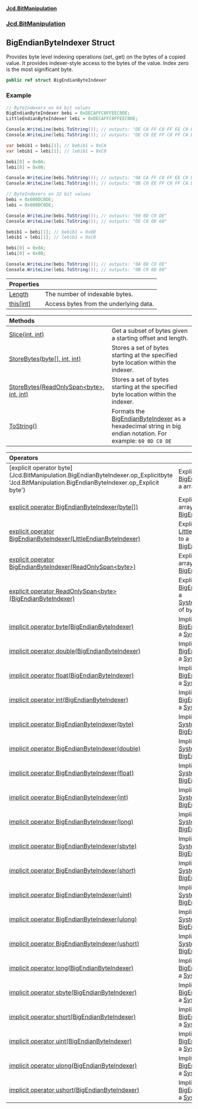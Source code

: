 #### [Jcd.BitManipulation](index 'index')

### [Jcd.BitManipulation](Jcd.BitManipulation 'Jcd.BitManipulation')

## BigEndianByteIndexer Struct

Provides byte level indexing operations (set, get) on the bytes of
a copied value. It provides indexer-style access to the bytes of
the value. Index zero is the most significant byte.

```csharp
public ref struct BigEndianByteIndexer
```

### Example

```csharp
// ByteIndexers on 64 bit values
BigEndianByteIndexer bebi = 0xDECAFFC0FFEEC0DE;
LittleEndianByteIndexer lebi = 0xDECAFFC0FFEEC0DE;

Console.WriteLine(bebi.ToString()); // outputs: "DE CA FF C0 FF EE C0 DE"
Console.WriteLine(lebi.ToString()); // outputs: "DE C0 EE FF C0 FF CA DE"

var bebib1 = bebi[1]; // bebib1 = 0xCA
var lebib1 = lebi[1]; // lebib1 = 0xC0

bebi[0] = 0x0A;
lebi[0] = 0x0B;

Console.WriteLine(bebi.ToString()); // outputs: "0A CA FF C0 FF EE C0 DE"
Console.WriteLine(lebi.ToString()); // outputs: "0B C0 EE FF C0 FF CA DE"

// ByteIndexers on 32 bit values
bebi = 0x600DC0DE;
lebi = 0x600DC0DE;

Console.WriteLine(bebi.ToString()); // outputs: "60 0D C0 DE"
Console.WriteLine(lebi.ToString()); // outputs: "DE C0 0D 60"

bebib1 = bebi[1]; // bebib1 = 0x0D
lebib1 = lebi[1]; // lebib1 = 0xC0

bebi[0] = 0x0A;
lebi[0] = 0x0B;

Console.WriteLine(bebi.ToString()); // outputs: "0A 0D C0 DE"
Console.WriteLine(lebi.ToString()); // outputs: "0B C0 0D 60"
```

| Properties                                                                                                              |                                        |
|:------------------------------------------------------------------------------------------------------------------------|:---------------------------------------|
| [Length](Jcd.BitManipulation.BigEndianByteIndexer.Length 'Jcd.BitManipulation.BigEndianByteIndexer.Length')          | The number of indexable bytes.         |
| [this[int]](Jcd.BitManipulation.BigEndianByteIndexer.this[int] 'Jcd.BitManipulation.BigEndianByteIndexer.this[int]') | Access bytes from the underlying data. |

| Methods                                                                                                                                                                                                                                |                                                                                                                                                                                                           |
|:---------------------------------------------------------------------------------------------------------------------------------------------------------------------------------------------------------------------------------------|:----------------------------------------------------------------------------------------------------------------------------------------------------------------------------------------------------------|
| [Slice(int, int)](Jcd.BitManipulation.BigEndianByteIndexer.Slice(int,int) 'Jcd.BitManipulation.BigEndianByteIndexer.Slice(int, int)')                                                                                               | Get a subset of bytes given a starting offset and length.                                                                                                                                                 |
| [StoreBytes(byte[], int, int)](Jcd.BitManipulation.BigEndianByteIndexer.StoreBytes(byte[],int,int) 'Jcd.BitManipulation.BigEndianByteIndexer.StoreBytes(byte[], int, int)')                                                         | Stores a set of bytes starting at the specified byte location within the indexer.                                                                                                                         |
| [StoreBytes(ReadOnlySpan&lt;byte&gt;, int, int)](Jcd.BitManipulation.BigEndianByteIndexer.StoreBytes(System.ReadOnlySpan_byte_,int,int) 'Jcd.BitManipulation.BigEndianByteIndexer.StoreBytes(System.ReadOnlySpan<byte>, int, int)') | Stores a set of bytes starting at the specified byte location within the indexer.                                                                                                                         |
| [ToString()](Jcd.BitManipulation.BigEndianByteIndexer.ToString() 'Jcd.BitManipulation.BigEndianByteIndexer.ToString()')                                                                                                             | Formats the [BigEndianByteIndexer](Jcd.BitManipulation.BigEndianByteIndexer 'Jcd.BitManipulation.BigEndianByteIndexer') as a hexadecimal string in big endian notation. For example: `60 0D C0 DE` |

| Operators                                                                                                                                                                                                                                                                                                                                                    |                                                                                                                                                                                                                                                                                |
|:-------------------------------------------------------------------------------------------------------------------------------------------------------------------------------------------------------------------------------------------------------------------------------------------------------------------------------------------------------------|:-------------------------------------------------------------------------------------------------------------------------------------------------------------------------------------------------------------------------------------------------------------------------------|
| [explicit operator byte[](BigEndianByteIndexer)](Jcd.BitManipulation.BigEndianByteIndexer.op_Explicitbyte[](Jcd.BitManipulation.BigEndianByteIndexer) 'Jcd.BitManipulation.BigEndianByteIndexer.op_Explicit byte[](Jcd.BitManipulation.BigEndianByteIndexer)')                                                                                            | Explicitly converts the [BigEndianByteIndexer](Jcd.BitManipulation.BigEndianByteIndexer 'Jcd.BitManipulation.BigEndianByteIndexer') to a array of bytes.                                                                                                                    |
| [explicit operator BigEndianByteIndexer(byte[])](Jcd.BitManipulation.BigEndianByteIndexer.op_ExplicitJcd.BitManipulation.BigEndianByteIndexer(byte[]) 'Jcd.BitManipulation.BigEndianByteIndexer.op_Explicit Jcd.BitManipulation.BigEndianByteIndexer(byte[])')                                                                                            | Explicitly converts an array of  bytes to a [BigEndianByteIndexer](Jcd.BitManipulation.BigEndianByteIndexer 'Jcd.BitManipulation.BigEndianByteIndexer').                                                                                                                    |
| [explicit operator BigEndianByteIndexer(LittleEndianByteIndexer)](Jcd.BitManipulation.BigEndianByteIndexer.op_ExplicitJcd.BitManipulation.BigEndianByteIndexer(Jcd.BitManipulation.LittleEndianByteIndexer) 'Jcd.BitManipulation.BigEndianByteIndexer.op_Explicit Jcd.BitManipulation.BigEndianByteIndexer(Jcd.BitManipulation.LittleEndianByteIndexer)') | Explicitly converts a [LittleEndianByteIndexer](Jcd.BitManipulation.LittleEndianByteIndexer 'Jcd.BitManipulation.LittleEndianByteIndexer') to a [BigEndianByteIndexer](Jcd.BitManipulation.BigEndianByteIndexer 'Jcd.BitManipulation.BigEndianByteIndexer').             |
| [explicit operator BigEndianByteIndexer(ReadOnlySpan&lt;byte&gt;)](Jcd.BitManipulation.BigEndianByteIndexer.op_ExplicitJcd.BitManipulation.BigEndianByteIndexer(System.ReadOnlySpan_byte_) 'Jcd.BitManipulation.BigEndianByteIndexer.op_Explicit Jcd.BitManipulation.BigEndianByteIndexer(System.ReadOnlySpan<byte>)')                                    | Explicitly converts an array of  bytes to a [BigEndianByteIndexer](Jcd.BitManipulation.BigEndianByteIndexer 'Jcd.BitManipulation.BigEndianByteIndexer').                                                                                                                    |
| [explicit operator ReadOnlySpan&lt;byte&gt;(BigEndianByteIndexer)](Jcd.BitManipulation.BigEndianByteIndexer.op_ExplicitSystem.ReadOnlySpan_byte_(Jcd.BitManipulation.BigEndianByteIndexer) 'Jcd.BitManipulation.BigEndianByteIndexer.op_Explicit System.ReadOnlySpan<byte>(Jcd.BitManipulation.BigEndianByteIndexer)')                                    | Explicitly converts the [BigEndianByteIndexer](Jcd.BitManipulation.BigEndianByteIndexer 'Jcd.BitManipulation.BigEndianByteIndexer') to a [System.ReadOnlySpan&lt;&gt;](https://docs.microsoft.com/en-us/dotnet/api/System.ReadOnlySpan-1 'System.ReadOnlySpan`1') of bytes. |
| [implicit operator byte(BigEndianByteIndexer)](Jcd.BitManipulation.BigEndianByteIndexer.op_Implicitbyte(Jcd.BitManipulation.BigEndianByteIndexer) 'Jcd.BitManipulation.BigEndianByteIndexer.op_Implicit byte(Jcd.BitManipulation.BigEndianByteIndexer)')                                                                                                  | Implicitly converts the [BigEndianByteIndexer](Jcd.BitManipulation.BigEndianByteIndexer 'Jcd.BitManipulation.BigEndianByteIndexer') to a [System.Byte](https://docs.microsoft.com/en-us/dotnet/api/System.Byte 'System.Byte').                                              |
| [implicit operator double(BigEndianByteIndexer)](Jcd.BitManipulation.BigEndianByteIndexer.op_Implicitdouble(Jcd.BitManipulation.BigEndianByteIndexer) 'Jcd.BitManipulation.BigEndianByteIndexer.op_Implicit double(Jcd.BitManipulation.BigEndianByteIndexer)')                                                                                            | Implicitly converts the [BigEndianByteIndexer](Jcd.BitManipulation.BigEndianByteIndexer 'Jcd.BitManipulation.BigEndianByteIndexer') to a [System.Double](https://docs.microsoft.com/en-us/dotnet/api/System.Double 'System.Double').                                        |
| [implicit operator float(BigEndianByteIndexer)](Jcd.BitManipulation.BigEndianByteIndexer.op_Implicitfloat(Jcd.BitManipulation.BigEndianByteIndexer) 'Jcd.BitManipulation.BigEndianByteIndexer.op_Implicit float(Jcd.BitManipulation.BigEndianByteIndexer)')                                                                                               | Implicitly converts the [BigEndianByteIndexer](Jcd.BitManipulation.BigEndianByteIndexer 'Jcd.BitManipulation.BigEndianByteIndexer') to a [System.Single](https://docs.microsoft.com/en-us/dotnet/api/System.Single 'System.Single').                                        |
| [implicit operator int(BigEndianByteIndexer)](Jcd.BitManipulation.BigEndianByteIndexer.op_Implicitint(Jcd.BitManipulation.BigEndianByteIndexer) 'Jcd.BitManipulation.BigEndianByteIndexer.op_Implicit int(Jcd.BitManipulation.BigEndianByteIndexer)')                                                                                                     | Implicitly converts the [BigEndianByteIndexer](Jcd.BitManipulation.BigEndianByteIndexer 'Jcd.BitManipulation.BigEndianByteIndexer') to a [System.Int32](https://docs.microsoft.com/en-us/dotnet/api/System.Int32 'System.Int32').                                           |
| [implicit operator BigEndianByteIndexer(byte)](Jcd.BitManipulation.BigEndianByteIndexer.op_ImplicitJcd.BitManipulation.BigEndianByteIndexer(byte) 'Jcd.BitManipulation.BigEndianByteIndexer.op_Implicit Jcd.BitManipulation.BigEndianByteIndexer(byte)')                                                                                                  | Implicitly converts a [System.Byte](https://docs.microsoft.com/en-us/dotnet/api/System.Byte 'System.Byte') to a [BigEndianByteIndexer](Jcd.BitManipulation.BigEndianByteIndexer 'Jcd.BitManipulation.BigEndianByteIndexer').                                                |
| [implicit operator BigEndianByteIndexer(double)](Jcd.BitManipulation.BigEndianByteIndexer.op_ImplicitJcd.BitManipulation.BigEndianByteIndexer(double) 'Jcd.BitManipulation.BigEndianByteIndexer.op_Implicit Jcd.BitManipulation.BigEndianByteIndexer(double)')                                                                                            | Implicitly converts a [System.Double](https://docs.microsoft.com/en-us/dotnet/api/System.Double 'System.Double') to a [BigEndianByteIndexer](Jcd.BitManipulation.BigEndianByteIndexer 'Jcd.BitManipulation.BigEndianByteIndexer').                                          |
| [implicit operator BigEndianByteIndexer(float)](Jcd.BitManipulation.BigEndianByteIndexer.op_ImplicitJcd.BitManipulation.BigEndianByteIndexer(float) 'Jcd.BitManipulation.BigEndianByteIndexer.op_Implicit Jcd.BitManipulation.BigEndianByteIndexer(float)')                                                                                               | Implicitly converts a [System.Single](https://docs.microsoft.com/en-us/dotnet/api/System.Single 'System.Single') to a [BigEndianByteIndexer](Jcd.BitManipulation.BigEndianByteIndexer 'Jcd.BitManipulation.BigEndianByteIndexer').                                          |
| [implicit operator BigEndianByteIndexer(int)](Jcd.BitManipulation.BigEndianByteIndexer.op_ImplicitJcd.BitManipulation.BigEndianByteIndexer(int) 'Jcd.BitManipulation.BigEndianByteIndexer.op_Implicit Jcd.BitManipulation.BigEndianByteIndexer(int)')                                                                                                     | Implicitly converts a [System.Int32](https://docs.microsoft.com/en-us/dotnet/api/System.Int32 'System.Int32') to a [BigEndianByteIndexer](Jcd.BitManipulation.BigEndianByteIndexer 'Jcd.BitManipulation.BigEndianByteIndexer').                                             |
| [implicit operator BigEndianByteIndexer(long)](Jcd.BitManipulation.BigEndianByteIndexer.op_ImplicitJcd.BitManipulation.BigEndianByteIndexer(long) 'Jcd.BitManipulation.BigEndianByteIndexer.op_Implicit Jcd.BitManipulation.BigEndianByteIndexer(long)')                                                                                                  | Implicitly converts a [System.Int64](https://docs.microsoft.com/en-us/dotnet/api/System.Int64 'System.Int64') to a [BigEndianByteIndexer](Jcd.BitManipulation.BigEndianByteIndexer 'Jcd.BitManipulation.BigEndianByteIndexer').                                             |
| [implicit operator BigEndianByteIndexer(sbyte)](Jcd.BitManipulation.BigEndianByteIndexer.op_ImplicitJcd.BitManipulation.BigEndianByteIndexer(sbyte) 'Jcd.BitManipulation.BigEndianByteIndexer.op_Implicit Jcd.BitManipulation.BigEndianByteIndexer(sbyte)')                                                                                               | Implicitly converts a [System.SByte](https://docs.microsoft.com/en-us/dotnet/api/System.SByte 'System.SByte') to a [BigEndianByteIndexer](Jcd.BitManipulation.BigEndianByteIndexer 'Jcd.BitManipulation.BigEndianByteIndexer').                                             |
| [implicit operator BigEndianByteIndexer(short)](Jcd.BitManipulation.BigEndianByteIndexer.op_ImplicitJcd.BitManipulation.BigEndianByteIndexer(short) 'Jcd.BitManipulation.BigEndianByteIndexer.op_Implicit Jcd.BitManipulation.BigEndianByteIndexer(short)')                                                                                               | Implicitly converts a [System.Int16](https://docs.microsoft.com/en-us/dotnet/api/System.Int16 'System.Int16') to a [BigEndianByteIndexer](Jcd.BitManipulation.BigEndianByteIndexer 'Jcd.BitManipulation.BigEndianByteIndexer').                                             |
| [implicit operator BigEndianByteIndexer(uint)](Jcd.BitManipulation.BigEndianByteIndexer.op_ImplicitJcd.BitManipulation.BigEndianByteIndexer(uint) 'Jcd.BitManipulation.BigEndianByteIndexer.op_Implicit Jcd.BitManipulation.BigEndianByteIndexer(uint)')                                                                                                  | Implicitly converts a [System.UInt32](https://docs.microsoft.com/en-us/dotnet/api/System.UInt32 'System.UInt32') to a [BigEndianByteIndexer](Jcd.BitManipulation.BigEndianByteIndexer 'Jcd.BitManipulation.BigEndianByteIndexer').                                          |
| [implicit operator BigEndianByteIndexer(ulong)](Jcd.BitManipulation.BigEndianByteIndexer.op_ImplicitJcd.BitManipulation.BigEndianByteIndexer(ulong) 'Jcd.BitManipulation.BigEndianByteIndexer.op_Implicit Jcd.BitManipulation.BigEndianByteIndexer(ulong)')                                                                                               | Implicitly converts a [System.UInt64](https://docs.microsoft.com/en-us/dotnet/api/System.UInt64 'System.UInt64') to a [BigEndianByteIndexer](Jcd.BitManipulation.BigEndianByteIndexer 'Jcd.BitManipulation.BigEndianByteIndexer').                                          |
| [implicit operator BigEndianByteIndexer(ushort)](Jcd.BitManipulation.BigEndianByteIndexer.op_ImplicitJcd.BitManipulation.BigEndianByteIndexer(ushort) 'Jcd.BitManipulation.BigEndianByteIndexer.op_Implicit Jcd.BitManipulation.BigEndianByteIndexer(ushort)')                                                                                            | Implicitly converts a [System.UInt16](https://docs.microsoft.com/en-us/dotnet/api/System.UInt16 'System.UInt16') to a [BigEndianByteIndexer](Jcd.BitManipulation.BigEndianByteIndexer 'Jcd.BitManipulation.BigEndianByteIndexer').                                          |
| [implicit operator long(BigEndianByteIndexer)](Jcd.BitManipulation.BigEndianByteIndexer.op_Implicitlong(Jcd.BitManipulation.BigEndianByteIndexer) 'Jcd.BitManipulation.BigEndianByteIndexer.op_Implicit long(Jcd.BitManipulation.BigEndianByteIndexer)')                                                                                                  | Implicitly converts the [BigEndianByteIndexer](Jcd.BitManipulation.BigEndianByteIndexer 'Jcd.BitManipulation.BigEndianByteIndexer') to a [System.Int64](https://docs.microsoft.com/en-us/dotnet/api/System.Int64 'System.Int64').                                           |
| [implicit operator sbyte(BigEndianByteIndexer)](Jcd.BitManipulation.BigEndianByteIndexer.op_Implicitsbyte(Jcd.BitManipulation.BigEndianByteIndexer) 'Jcd.BitManipulation.BigEndianByteIndexer.op_Implicit sbyte(Jcd.BitManipulation.BigEndianByteIndexer)')                                                                                               | Implicitly converts the [BigEndianByteIndexer](Jcd.BitManipulation.BigEndianByteIndexer 'Jcd.BitManipulation.BigEndianByteIndexer') to a [System.SByte](https://docs.microsoft.com/en-us/dotnet/api/System.SByte 'System.SByte').                                           |
| [implicit operator short(BigEndianByteIndexer)](Jcd.BitManipulation.BigEndianByteIndexer.op_Implicitshort(Jcd.BitManipulation.BigEndianByteIndexer) 'Jcd.BitManipulation.BigEndianByteIndexer.op_Implicit short(Jcd.BitManipulation.BigEndianByteIndexer)')                                                                                               | Implicitly converts the [BigEndianByteIndexer](Jcd.BitManipulation.BigEndianByteIndexer 'Jcd.BitManipulation.BigEndianByteIndexer') to a [System.Int16](https://docs.microsoft.com/en-us/dotnet/api/System.Int16 'System.Int16').                                           |
| [implicit operator uint(BigEndianByteIndexer)](Jcd.BitManipulation.BigEndianByteIndexer.op_Implicituint(Jcd.BitManipulation.BigEndianByteIndexer) 'Jcd.BitManipulation.BigEndianByteIndexer.op_Implicit uint(Jcd.BitManipulation.BigEndianByteIndexer)')                                                                                                  | Implicitly converts the [BigEndianByteIndexer](Jcd.BitManipulation.BigEndianByteIndexer 'Jcd.BitManipulation.BigEndianByteIndexer') to a [System.UInt32](https://docs.microsoft.com/en-us/dotnet/api/System.UInt32 'System.UInt32').                                        |
| [implicit operator ulong(BigEndianByteIndexer)](Jcd.BitManipulation.BigEndianByteIndexer.op_Implicitulong(Jcd.BitManipulation.BigEndianByteIndexer) 'Jcd.BitManipulation.BigEndianByteIndexer.op_Implicit ulong(Jcd.BitManipulation.BigEndianByteIndexer)')                                                                                               | Implicitly converts the [BigEndianByteIndexer](Jcd.BitManipulation.BigEndianByteIndexer 'Jcd.BitManipulation.BigEndianByteIndexer') to a [System.UInt64](https://docs.microsoft.com/en-us/dotnet/api/System.UInt64 'System.UInt64').                                        |
| [implicit operator ushort(BigEndianByteIndexer)](Jcd.BitManipulation.BigEndianByteIndexer.op_Implicitushort(Jcd.BitManipulation.BigEndianByteIndexer) 'Jcd.BitManipulation.BigEndianByteIndexer.op_Implicit ushort(Jcd.BitManipulation.BigEndianByteIndexer)')                                                                                            | Implicitly converts the [BigEndianByteIndexer](Jcd.BitManipulation.BigEndianByteIndexer 'Jcd.BitManipulation.BigEndianByteIndexer') to a [System.UInt16](https://docs.microsoft.com/en-us/dotnet/api/System.UInt16 'System.UInt16').                                        |
